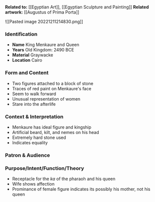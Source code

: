 **Related to:** [[Egyptian Art]], [[Egyptian Sculpture and Painting]]
**Related artwork:** [[Augustus of Prima Porta]]

![[Pasted image 20221211214830.png]]

### Identification
- **Name** King Menkaure and Queen 
- **Years** Old Kingdom: 2490 BCE
- **Material** Graywacke
- **Location** Cairo

### Form and Content
- Two figures attached to a block of stone
- Traces of red paint on Menkaure's face
- Seem to walk forward
- Unusual representation of women
- Stare into the afterlife

### Context & Interpretation
- Menkaure has ideal figure and kingship
- Artificial beard, kilt, and nemes on his head
- Extremely hard stone used
- Indicates equality

### Patron & Audience


### Purpose/Intent/Function/Theory
- Receptacle for the *ka* of the pharaoh and his queen
- Wife shows affection
- Prominance of female figure indicates its possibly his mother, not his queen


